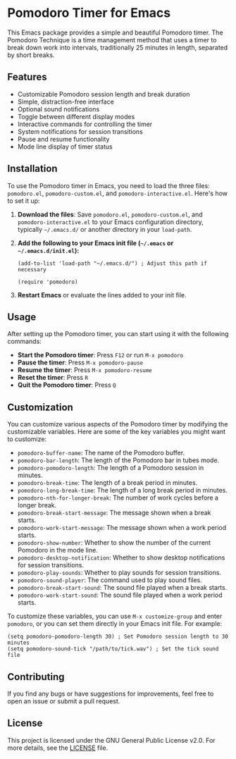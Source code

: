 # Pomodoro Timer for Emacs

This Emacs package provides a simple and beautiful Pomodoro timer. The Pomodoro Technique is a time management method that uses a timer to break down work into intervals, traditionally 25 minutes in length, separated by short breaks.

## Features

- Customizable Pomodoro session length and break duration
- Simple, distraction-free interface
- Optional sound notifications
- Toggle between different display modes
- Interactive commands for controlling the timer
- System notifications for session transitions
- Pause and resume functionality
- Mode line display of timer status

## Installation

To use the Pomodoro timer in Emacs, you need to load the three files: `pomodoro.el`, `pomodoro-custom.el`, and `pomodoro-interactive.el`. Here's how to set it up:

1. **Download the files**: Save `pomodoro.el`, `pomodoro-custom.el`, and `pomodoro-interactive.el` to your Emacs configuration directory, typically `~/.emacs.d/` or another directory in your `load-path`.

2. **Add the following to your Emacs init file (`~/.emacs` or `~/.emacs.d/init.el`):**

   ```elisp
   (add-to-list 'load-path "~/.emacs.d/") ; Adjust this path if necessary

   (require 'pomodoro)
   ```

3. **Restart Emacs** or evaluate the lines added to your init file.

## Usage

After setting up the Pomodoro timer, you can start using it with the following commands:

- **Start the Pomodoro timer**: Press `F12` or run `M-x pomodoro`
- **Pause the timer**: Press `M-x pomodoro-pause`
- **Resume the timer**: Press `M-x pomodoro-resume`
- **Reset the timer**: Press `R`
- **Quit the Pomodoro timer**: Press `Q`

## Customization

You can customize various aspects of the Pomodoro timer by modifying the customizable variables. Here are some of the key variables you might want to customize:

- `pomodoro-buffer-name`: The name of the Pomodoro buffer.
- `pomodoro-bar-length`: The length of the Pomodoro bar in tubes mode.
- `pomodoro-pomodoro-length`: The length of a Pomodoro session in minutes.
- `pomodoro-break-time`: The length of a break period in minutes.
- `pomodoro-long-break-time`: The length of a long break period in minutes.
- `pomodoro-nth-for-longer-break`: The number of work cycles before a longer break.
- `pomodoro-break-start-message`: The message shown when a break starts.
- `pomodoro-work-start-message`: The message shown when a work period starts.
- `pomodoro-show-number`: Whether to show the number of the current Pomodoro in the mode line.
- `pomodoro-desktop-notification`: Whether to show desktop notifications for session transitions.
- `pomodoro-play-sounds`: Whether to play sounds for session transitions.
- `pomodoro-sound-player`: The command used to play sound files.
- `pomodoro-break-start-sound`: The sound file played when a break starts.
- `pomodoro-work-start-sound`: The sound file played when a work period starts.

To customize these variables, you can use `M-x customize-group` and enter `pomodoro`, or you can set them directly in your Emacs init file. For example:

```elisp
(setq pomodoro-pomodoro-length 30) ; Set Pomodoro session length to 30 minutes
(setq pomodoro-sound-tick "/path/to/tick.wav") ; Set the tick sound file
```

## Contributing

If you find any bugs or have suggestions for improvements, feel free to open an issue or submit a pull request.

## License

This project is licensed under the GNU General Public License v2.0. For more details, see the [LICENSE](LICENSE) file.
